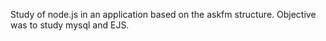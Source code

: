 Study of node.js in an application based on the askfm structure. Objective was to study mysql and EJS. 